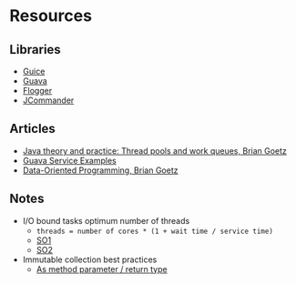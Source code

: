 # Resources

## Libraries

- [Guice](https://github.com/google/guice)
- [Guava](https://github.com/google/guava)
- [Flogger](https://github.com/google/flogger)
- [JCommander](https://jcommander.org/)

## Articles

- [Java theory and practice: Thread pools and work queues, Brian Goetz](https://codeantenna.com/a/B2xXjD1Hql)
- [Guava Service Examples](https://cdap.atlassian.net/wiki/spaces/CE/pages/1595185014/Guava+services+tutorial+with+examples)
- [Data-Oriented Programming, Brian Goetz](https://www.infoq.com/articles/data-oriented-programming-java/)

## Notes

- I/O bound tasks optimum number of threads
    - `threads = number of cores * (1 + wait time / service time)`
    - [SO1](https://stackoverflow.com/a/13958877)
    - [SO2](https://stackoverflow.com/a/62556865)
- Immutable collection best practices
    - [As method parameter / return type](https://stackoverflow.com/questions/9519105/use-of-guava-immutable-collection-as-method-parameter-and-or-return-type)
